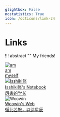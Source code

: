 ```yaml
---
glightbox: False
nostatistics: True
icon: /octicons/link-24
---
```


# Links 

!!! abstract ""
    My friends!
    

<div class="flink-list">

<div class="flink-list-item">
    <a href="https://Auzers.github.io/notes/" title="am" target="_blank">
        <div class="flink-item-icon">
            <img src="https://cdn.jsdelivr.net/gh/Auzers/drawingbed/wechat.jpeg" alt="am">
        </div>
        <div class="flink-item-name heti-skip">am</div>
        <div class="flink-item-desc"> myself</div>
    </a>
</div>

<div class="flink-list-item">
    <a href="https://note.isshikih.top/" title="Isshiki修's Notebook" target="_blank">
        <div class="flink-item-icon">
            <img src="https://cdn.jsdelivr.net/gh/Auzers/drawingbed/isshiki.png" alt="Isshiki修">
        </div>
        <div class="flink-item-name heti-skip">Isshiki修's Notebook</div>
        <div class="flink-item-desc">厉害的学长</div>
    </a>
</div>

<div class="flink-list-item">
        <div class="flink-item-icon">
            <img src=" https://s2.loli.net/2024/02/01/gaE47y5fKM6kosV.png" alt="Wcowin">
        </div>
    <a href="https://wcowin.work/" title="Wcowin's Web" target="_blank">
        <div class="flink-item-name">Wcowin's Web</div>
        <div class="flink-item-desc">循此苦旅，以达星辰</div>
    </a>
</div>

<!-- <div class="flink-list-item">
        <div class="flink-item-icon">
            <img src="https://cdn.jsdelivr.net/gh/Auzers/drawingbed/hxwl.jpeg" alt="鹤翔万里">
        </div>
    <a href="https://note.tonycrane.cc/" title="鹤翔万里 的 笔记本" target="_blank">
        <div class="flink-item-name">鹤翔万里 的 笔记本</div>
        <div class="flink-item-desc">如果你不知道什么是佬...</div>
    </a>
</div> -->


</div>


